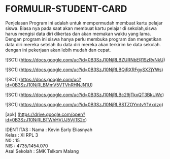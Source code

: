 # FORMULIR-STUDENT-CARD

Penjelasan Program ini adalah untuk mempermudah membuat kartu pelajar siswa.
Biasa nya pada saat akan membuat kartu pelajar di sekolah,siswa harus mengisi data diri dikertas dan akan memakan waktu yang lama.
Dengan program ini siswa hanya perlu membuka program dan mengetikan data diri mereka setelah itu data diri mereka akan terkirim ke data sekolah.
dengan ini pekerjaan akan lebih mudah dan cepat.

![SC1]
(https://docs.google.com/uc?id=0B3SzJ10NjRLBZURNbER1SzRvNkU)

![SC1]
(https://docs.google.com/uc?id=0B3SzJ10NjRLBQjRXRFgySXZjYWs)

![SC1]
(https://docs.google.com/uc?id=0B3SzJ10NjRLBMmV5VTVhRHNJN1U)

![SC1]
(https://docs.google.com/uc?id=0B3SzJ10NjRLBc29jTkxQT3BkUWc)

![SC1]
(https://docs.google.com/uc?id=0B3SzJ10NjRLBSTZOYmtvY1Vxdzg)

[apk]
(https://drive.google.com/open?id=0B3SzJ10NjRLBTWhHVUJ5Vjl1S2c)

IDENTITAS :
Nama  : Kevin Early Eliasnyah<br>
Kelas : XI RPL 3<br>
N0    : 15<br>
NIS   : 4735/1454.070<br>
Asal Sekolah  : SMK Telkom Malang<br>


